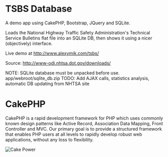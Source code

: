 TSBS Database
=============

A demo app using CakePHP, Bootstrap, JQuery and SQLite.

Loads the National Highway Traffic Safety Administration's Technical Service Bulletins flat file into an SQLite DB, then shows it using a nicer (objectively) interface.

Live demo at http://www.alexymik.com/tsbs/

Source: http://www-odi.nhtsa.dot.gov/downloads/

NOTE: SQLite database must be unpacked before use. app/webroot/sqlite_db.zip
TODO: Add AJAX calls, statistics analysis, automatic DB updating from NHTSA site

CakePHP
=======

CakePHP is a rapid development framework for PHP which uses commonly known design patterns like Active Record, Association Data Mapping, Front Controller and MVC.
Our primary goal is to provide a structured framework that enables PHP users at all levels to rapidly develop robust web applications, without any loss to flexibility.


![Cake Power](https://raw.github.com/cakephp/cakephp/master/lib/Cake/Console/Templates/skel/webroot/img/cake.power.gif)
